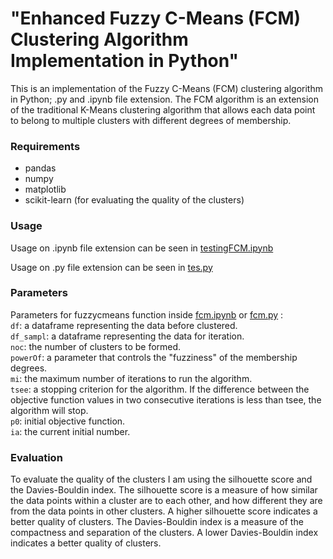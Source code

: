 # "Enhanced Fuzzy C-Means (FCM) Clustering Algorithm Implementation in Python"

This is an implementation of the Fuzzy C-Means (FCM) clustering algorithm in Python; .py and .ipynb file extension. The FCM algorithm is an extension of the traditional K-Means clustering algorithm that allows each data point to belong to multiple clusters with different degrees of membership.
### Requirements
* pandas
* numpy
* matplotlib
* scikit-learn (for evaluating the quality of the clusters)
### Usage
Usage on .ipynb file extension can be seen in [testingFCM.ipynb](https://github.com/agung-madani/fuzzy-cmeans-clustering-algorithm/blob/main/testingFCM.ipynb)

Usage on .py file extension can be seen in [tes.py](https://github.com/agung-madani/fuzzy-cmeans-clustering-algorithm/blob/main/test.py)
### Parameters 
Parameters for fuzzycmeans function inside [fcm.ipynb](https://github.com/agung-madani/fuzzy-cmeans-clustering-algorithm/blob/main/fcm.ipynb) or [fcm.py](https://github.com/agung-madani/fuzzy-cmeans-clustering-algorithm/blob/main/fcm.py) :<br>
`df`: a dataframe representing the data before clustered.<br>
`df_sampl`: a dataframe representing the data for iteration.<br>
`noc`: the number of clusters to be formed.<br>
`powerOf`: a parameter that controls the "fuzziness" of the membership degrees.<br>
`mi`: the maximum number of iterations to run the algorithm.<br>
`tsee`: a stopping criterion for the algorithm. If the difference between the objective function values in two consecutive iterations is less than tsee, the algorithm will stop.<br>
`p0`: initial objective function.<br>
`ia`: the current initial number.
### Evaluation
To evaluate the quality of the clusters I am using the silhouette score and the Davies-Bouldin index. The silhouette score is a measure of how similar the data points within a cluster are to each other, and how different they are from the data points in other clusters. A higher silhouette score indicates a better quality of clusters. The Davies-Bouldin index is a measure of the compactness and separation of the clusters. A lower Davies-Bouldin index indicates a better quality of clusters.
